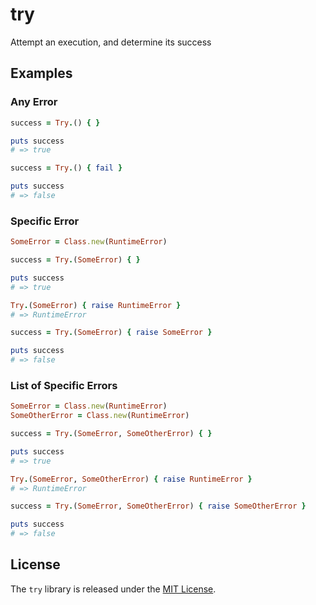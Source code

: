 # try

Attempt an execution, and determine its success

## Examples

### Any Error

``` ruby
success = Try.() { }

puts success
# => true

success = Try.() { fail }

puts success
# => false
```

### Specific Error

``` ruby
SomeError = Class.new(RuntimeError)

success = Try.(SomeError) { }

puts success
# => true

Try.(SomeError) { raise RuntimeError }
# => RuntimeError

success = Try.(SomeError) { raise SomeError }

puts success
# => false
```

### List of Specific Errors

``` ruby
SomeError = Class.new(RuntimeError)
SomeOtherError = Class.new(RuntimeError)

success = Try.(SomeError, SomeOtherError) { }

puts success
# => true

Try.(SomeError, SomeOtherError) { raise RuntimeError }
# => RuntimeError

success = Try.(SomeError, SomeOtherError) { raise SomeOtherError }

puts success
# => false
```

## License

The `try` library is released under the [MIT License](https://github.com/try/blob/master/MIT-License.txt).
